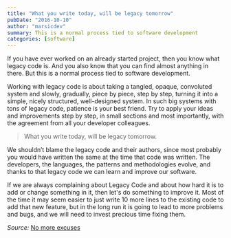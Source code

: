 ```yaml
---
title: "What you write today, will be legacy tomorrow"
pubDate: "2016-10-10"
author: "marsicdev"
summary: This is a normal process tied to software development
categories: [software]
---
```


If you have ever worked on an already started project, then you know what legacy code is. And you also know that you can find almost anything in there. But this is a normal process tied to software development.

Working with legacy code is about taking a tangled, opaque, convoluted system and slowly, gradually, piece by piece, step by step, turning it into a simple, nicely structured, well-designed system. In such big systems with tons of legacy code, patience is your best friend. Try to apply your ideas and improvements step by step, in small sections and most importantly, with the agreement from all your developer colleagues.

> What you write today, will be legacy tomorrow.

We shouldn’t blame the legacy code and their authors, since most probably you would have written the same at the time that code was written. The developers, the languages, the patterns and methodologies evolve, and thanks to that legacy code we can learn and improve our software.

If we are always complaining about Legacy Code and about how hard it is to add or change something in it, then let's do something to improve it. Most of the time it may seem easier to just write 10 more lines to the existing code to add that new feature, but in the long run it is going to lead to more problems and bugs, and we will need to invest precious time fixing them.

_Source:_ [No more excuses](https://medium.com/@ricamgar/no-more-excuses-part-1-create-a-presenter-556e302a0c0c#.7q4ummz0h)
